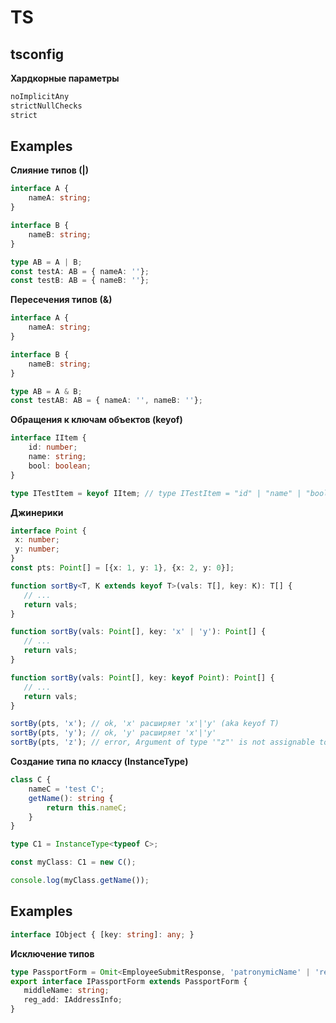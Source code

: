 # TS

## tsconfig

**Хардкорные параметры**
```ts
noImplicitAny
strictNullChecks
strict
```

## Examples

**Слияние типов (|)**   
```ts
interface A {
    nameA: string;
}

interface B {
    nameB: string;
}

type AB = A | B;
const testA: AB = { nameA: ''};
const testB: AB = { nameB: ''};
```
**Пересечения типов (&)**  
```ts
interface A {
    nameA: string;
}

interface B {
    nameB: string;
}

type AB = A & B;
const testAB: AB = { nameA: '', nameB: ''};
```
**Обращения к ключам объектов (keyof)**  
```ts
interface IItem {
    id: number;
    name: string;
    bool: boolean;
}

type ITestItem = keyof IItem; // type ITestItem = "id" | "name" | "bool"
```
**Джинерики**  
```ts
interface Point {
 x: number;
 y: number;
}
const pts: Point[] = [{x: 1, y: 1}, {x: 2, y: 0}];

function sortBy<T, K extends keyof T>(vals: T[], key: K): T[] {
   // ...
   return vals;
}

function sortBy(vals: Point[], key: 'x' | 'y'): Point[] {
   // ...
   return vals;
}

function sortBy(vals: Point[], key: keyof Point): Point[] {
   // ...
   return vals;
}

sortBy(pts, 'x'); // ok, 'x' расширяет 'x'|'y' (aka keyof T)
sortBy(pts, 'y'); // ok, 'y' расширяет 'x'|'y'
sortBy(pts, 'z'); // error, Argument of type '"z"' is not assignable to parameter of type '"x" | "y"'.
```
**Создание типа по классу (InstanceType<typeof CLASS_NAME>)**  
```ts
class C {
    nameC = 'test C';
    getName(): string { 
        return this.nameC;
    }
}

type C1 = InstanceType<typeof C>;

const myClass: C1 = new C();

console.log(myClass.getName());
```

## Examples
 
 ```ts
 interface IObject { [key: string]: any; }
 ```

**Исключение типов**   
```ts
type PassportForm = Omit<EmployeeSubmitResponse, 'patronymicName' | 'registrationAddress'>;  
export interface IPassportForm extends PassportForm {  
   middleName: string;  
   reg_add: IAddressInfo;  
}
```
<!--stackedit_data:
eyJoaXN0b3J5IjpbMTU2MDM3NTE2Nyw0MTI1MzQxNzcsLTE3Nz
I2NDQ1NjgsLTI3OTIyNDg5Ml19
-->